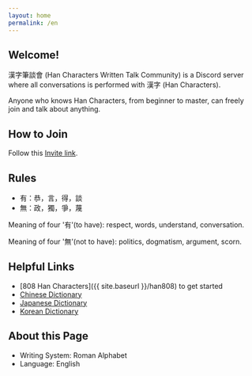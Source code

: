 ```yaml
---
layout: home
permalink: /en
---
```


## Welcome!

漢字筆談會 (Han Characters Written Talk Community) is a Discord server where all conversations is performed with 漢字 (Han Characters).

Anyone who knows Han Characters, from beginner to master, can freely join and talk about anything. 


## How to Join

Follow this [Invite link](https://discord.gg/4VvJtWX).


## Rules

- 有：恭，言，得，談
- 無：政，獨，爭，蔑

Meaning of four '有'(to have): respect, words, understand, conversation.

Meaning of four '無'(not to have): politics, dogmatism, argument, scorn.


## Helpful Links

- [808 Han Characters]({{ site.baseurl }}/han808) to get started
- [Chinese Dictionary](https://www.zdic.net/)
- [Japanese Dictionary](https://kanji.jitenon.jp/)
- [Korean Dictionary](https://hanja.dict.naver.com/)


## About this Page

- Writing System: Roman Alphabet
- Language: English
